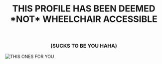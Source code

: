 <center>
<h1>THIS PROFILE HAS BEEN DEEMED <br> *NOT* WHEELCHAIR ACCESSIBLE</h1><br>
<h3>(SUCKS TO BE YOU HAHA)</h3>
</center>

![]([![](https://github.com/wrapfield/wrapfield/blob/main/achoo.PNG)](http://https://github.com/wrapfield/wrapfield/blob/main/achoo.PNG) "THIS ONES FOR YOU")